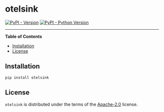 # otelsink

[![PyPI - Version](https://img.shields.io/pypi/v/otelsink.svg)](https://pypi.org/project/otelsink)
[![PyPI - Python Version](https://img.shields.io/pypi/pyversions/otelsink.svg)](https://pypi.org/project/otelsink)

-----

**Table of Contents**

- [Installation](#installation)
- [License](#license)

## Installation

```console
pip install otelsink
```

## License

`otelsink` is distributed under the terms of the [Apache-2.0](https://spdx.org/licenses/Apache-2.0.html) license.
